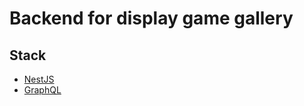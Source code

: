 # Backend for display game gallery

## Stack

- [NestJS](https://nestjs.com/)
- [GraphQL](https://graphql.org/)
